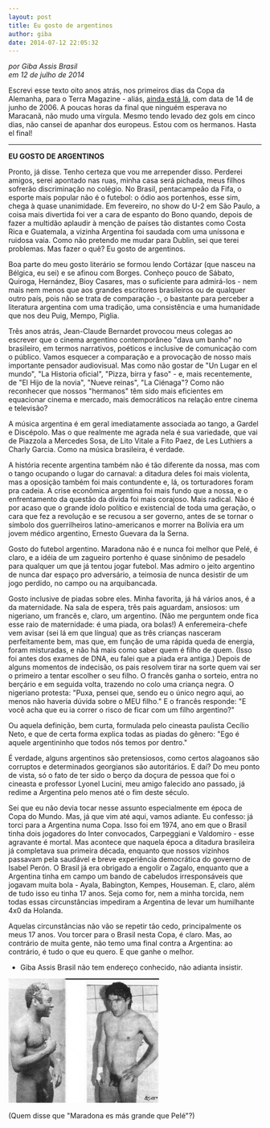 ```yaml
---
layout: post
title: Eu gosto de argentinos
author: giba
date: 2014-07-12 22:05:32
---
```

*por Giba Assis Brasil*\
*em 12 de julho de 2014*

Escrevi esse texto oito anos atrás, nos primeiros dias da Copa da Alemanha, para o Terra Magazine - aliás, [ainda está lá](http://terramagazine.terra.com.br/interna/0,,OI1040439-EI6784,00-Eu+gosto+de+argentinos.html), com data de 14 de junho de 2006. A poucas horas da final que ninguém esperava no Maracanã, não mudo uma vírgula. Mesmo tendo levado dez gols em cinco dias, não cansei de apanhar dos europeus. Estou com os hermanos. Hasta el final!

- - -

**EU GOSTO DE ARGENTINOS**

Pronto, já disse. Tenho certeza que vou me arrepender disso. Perderei amigos, serei apontado nas ruas, minha casa será pichada, meus filhos sofrerão discriminação no colégio. No Brasil, pentacampeão da Fifa, o esporte mais popular não é o futebol: o ódio aos portenhos, esse sim, chega à quase unanimidade. Em fevereiro, no show do U-2 em São Paulo, a coisa mais divertida foi ver a cara de espanto do Bono quando, depois de fazer a multidão aplaudir à menção de países tão distantes como Costa Rica e Guatemala, a vizinha Argentina foi saudada com uma uníssona e ruidosa vaia. Como não pretendo me mudar para Dublin, sei que terei problemas. Mas fazer o quê? Eu gosto de argentinos.

Boa parte do meu gosto literário se formou lendo Cortázar (que nasceu na Bélgica, eu sei) e se afinou com Borges. Conheço pouco de Sábato, Quiroga, Hernández, Bioy Casares, mas o suficiente para admirá-los - nem mais nem menos que aos grandes escritores brasileiros ou de qualquer outro país, pois não se trata de comparação -, o bastante para perceber a literatura argentina com uma tradição, uma consistência e uma humanidade que nos deu Puig, Mempo, Piglia.

Três anos atrás, Jean-Claude Bernardet provocou meus colegas ao escrever que o cinema argentino contemporâneo "dava um banho" no brasileiro, em termos narrativos, poéticos e inclusive de comunicação com o público. Vamos esquecer a comparação e a provocação de nosso mais importante pensador audiovisual. Mas como não gostar de "Un Lugar en el mundo", "La Historia oficial", "Pizza, birra y faso" - e, mais recentemente, de "El Hijo de la novia", "Nueve reinas", "La Ciénaga"? Como não reconhecer que nossos "hermanos" têm sido mais eficientes em equacionar cinema e mercado, mais democráticos na relação entre cinema e televisão?

A música argentina é em geral imediatamente associada ao tango, a Gardel e Discépolo. Mas o que realmente me agrada nela é sua variedade, que vai de Piazzola a Mercedes Sosa, de Lito Vitale a Fito Paez, de Les Luthiers a Charly Garcia. Como na música brasileira, é verdade.

A história recente argentina também não é tão diferente da nossa, mas com o tango ocupando o lugar do carnaval: a ditadura deles foi mais violenta, mas a oposição também foi mais contundente e, lá, os torturadores foram pra cadeia. A crise econômica argentina foi mais fundo que a nossa, e o enfrentamento da questão da dívida foi mais corajoso. Mais radical. Não é por acaso que o grande ídolo político e existencial de toda uma geração, o cara que fez a revolução e se recusou a ser governo, antes de se tornar o símbolo dos guerrilheiros latino-americanos e morrer na Bolívia era um jovem médico argentino, Ernesto Guevara da la Serna.

Gosto do futebol argentino. Maradona não é e nunca foi melhor que Pelé, é claro, e a idéia de um zagueiro portenho é quase sinônimo de pesadelo para qualquer um que já tentou jogar futebol. Mas admiro o jeito argentino de nunca dar espaço pro adversário, a teimosia de nunca desistir de um jogo perdido, no campo ou na arquibancada.

Gosto inclusive de piadas sobre eles. Minha favorita, já há vários anos, é a da maternidade. Na sala de espera, três pais aguardam, ansiosos: um nigeriano, um francês e, claro, um argentino. (Não me perguntem onde fica esse raio de maternidade: é uma piada, ora bolas!) A enferemeira-chefe vem avisar (sei lá em que língua) que as três crianças nasceram perfeitamente bem, mas que, em função de uma rápida queda de energia, foram misturadas, e não há mais como saber quem é filho de quem. (Isso foi antes dos exames de DNA, eu falei que a piada era antiga.) Depois de alguns momentos de indecisão, os pais resolvem tirar na sorte quem vai ser o primeiro a tentar escolher o seu filho. O francês ganha o sorteio, entra no berçário e em seguida volta, trazendo no colo uma criança negra. O nigeriano protesta: "Puxa, pensei que, sendo eu o único negro aqui, ao menos não haveria dúvida sobre o MEU filho." E o francês responde: "E você acha que eu ia correr o risco de ficar com um filho argentino?"

Ou aquela definição, bem curta, formulada pelo cineasta paulista Cecílio Neto, e que de certa forma explica todas as piadas do gênero: "Ego é aquele argentininho que todos nós temos por dentro."

É verdade, alguns argentinos são pretensiosos, como certos alagoanos são corruptos e determinados georgianos são autoritários. E daí? Do meu ponto de vista, só o fato de ter sido o berço da doçura de pessoa que foi o cineasta e professor Lyonel Lucini, meu amigo falecido ano passado, já redime a Argentina pelo menos até o fim deste século.

Sei que eu não devia tocar nesse assunto especialmente em época de Copa do Mundo. Mas, já que vim até aqui, vamos adiante. Eu confesso: já torci para a Argentina numa Copa. Isso foi em 1974, ano em que o Brasil tinha dois jogadores do Inter convocados, Carpeggiani e Valdomiro - esse agravante é mortal. Mas acontece que naquela época a ditadura brasileira já completava sua primeira década, enquanto que nossos vizinhos passavam pela saudável e breve experiência democrática do governo de Isabel Perón. O Brasil já era obrigado a engolir o Zagalo, enquanto que a Argentina tinha em campo um bando de cabeludos irresponsáveis que jogavam muita bola - Ayala, Babington, Kempes, Houseman. E, claro, além de tudo isso eu tinha 17 anos. Seja como for, nem a minha torcida, nem todas essas circunstâncias impediram a Argentina de levar um humilhante 4x0 da Holanda.

Aquelas circunstâncias não vão se repetir tão cedo, principalmente os meus 17 anos. Vou torcer para o Brasil nesta Copa, é claro. Mas, ao contrário de muita gente, não temo uma final contra a Argentina: ao contrário, é tudo o que eu quero. E que ganhe o melhor.

* Giba Assis Brasil não tem endereço conhecido, não adianta insistir.



![](/uploads/pelemaradona.jpg)

(Quem disse que "Maradona es más grande que Pelé"?)